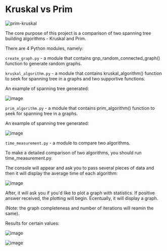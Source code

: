 # Kruskal vs Prim

![prim-kruskal](https://user-images.githubusercontent.com/91615650/154838046-16c67c3c-fa0a-4d13-ab47-86da31040bbb.png)

The core purpose of this project is a comparison of two spanning tree building algorithms - Kruskal and Prim.

There are 4 Python modules, namely:

```create_graph.py``` - a module that contains gnp_random_connected_graph() function to generate random graphs.

```kruskal_algorithm.py``` - a module that contains kruskal_algorithm() function to seek for spanning tree in a graphs and two supportive functions.

An example of spanning tree generated:

![image](https://user-images.githubusercontent.com/91615650/154845615-ec98f5ac-15ad-4b43-b8eb-a62680270b4b.png)

```prim_algorithm.py``` - a module that contains prim_algorithm() function to seek for spanning tree in a graphs.

An example of spanning tree generated:

![image](https://user-images.githubusercontent.com/91615650/154845701-0c88265f-32d8-4bff-a059-56d413260c04.png)

```time_measurement.py``` - a module to compare two algorithms.

To make a detailed comparison of two algorithms, you should run time_measurement.py.

The console will appear and ask you to pass several pieces of data and then it will display the average time of each algorithm:

![image](https://user-images.githubusercontent.com/91615650/154846036-4ec9a177-d9a1-42a2-8e68-d2d4b9de7ee9.png)

After, it will ask you if you'd like to plot a graph with statistics. If positive answer received, the plotting will begin. Ecentually, it will display a graph.

(Note: the graph completeness and number of iterations will reamin the same).

Results for certain values:

![image](https://user-images.githubusercontent.com/91615650/154844282-a9bb912f-fcb7-4571-aca3-b3de258fc956.png)

![image](https://user-images.githubusercontent.com/91615650/154844387-34e18cdd-558f-44be-8cb7-b4e05980138a.png)
